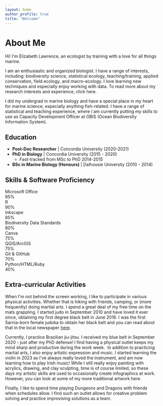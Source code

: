 ```yaml
---
layout: home
author_profile: true
title: "Welcome"
---
```


# About Me

Hi! I'm Elizabeth Lawrence, an ecologist by training with a love for all things marine.

I am an enthusiastic and organized biologist. I have a range of interests, including: biodiversity science, statistical ecology, teaching/training, applied conservation, field ecology, and macro-ecology. I love learning new techniques and especially enjoy working with data. To read more about my research interests and experience, click here.

I did my undergrad in marine biology and have a special place in my heart for marine science, especially anything fish-related. I have a range of statistical and teaching experience, where I am currently putting my skills to use as Capacity Development Officer at OBIS (Ocean Biodiversity Information System).

## Education

- **Post-Doc Researcher** | Concordia University (2020-2021)
- **PhD in Biology** | Concordia University (2015 - 2020)
  - Fast-tracked from MSc to PhD 2014-2015
- **BSc in Marine Biology (Honours)** | Dalhousie University (2010 - 2014)

## Skills & Software Proficiency

<div class="skills-container">
  <div class="skill-item">
    <div class="skill-name">Microsoft Office</div>
    <div class="skill-bar">
      <div class="skill-level" style="width: 95%"></div>
    </div>
    <div class="skill-percent">95%</div>
  </div>
  
  <div class="skill-item">
    <div class="skill-name">R</div>
    <div class="skill-bar">
      <div class="skill-level" style="width: 90%"></div>
    </div>
    <div class="skill-percent">90%</div>
  </div>
  
  <div class="skill-item">
    <div class="skill-name">Inkscape</div>
    <div class="skill-bar">
      <div class="skill-level" style="width: 85%"></div>
    </div>
    <div class="skill-percent">85%</div>
  </div>
  
  <div class="skill-item">
    <div class="skill-name">Biodiversity Data Standards</div>
    <div class="skill-bar">
      <div class="skill-level" style="width: 80%"></div>
    </div>
    <div class="skill-percent">80%</div>
  </div>
  
  <div class="skill-item">
    <div class="skill-name">Canva</div>
    <div class="skill-bar">
      <div class="skill-level" style="width: 75%"></div>
    </div>
    <div class="skill-percent">75%</div>
  </div>
  
  <div class="skill-item">
    <div class="skill-name">QGIS/ArcGIS</div>
    <div class="skill-bar">
      <div class="skill-level" style="width: 75%"></div>
    </div>
    <div class="skill-percent">75%</div>
  </div>
  
  <div class="skill-item">
    <div class="skill-name">Git & GitHub</div>
    <div class="skill-bar">
      <div class="skill-level" style="width: 70%"></div>
    </div>
    <div class="skill-percent">70%</div>
  </div>
  
  <div class="skill-item">
    <div class="skill-name">Python/HTML/Ruby</div>
    <div class="skill-bar">
      <div class="skill-level" style="width: 40%"></div>
    </div>
    <div class="skill-percent">40%</div>
  </div>
</div>

## Extra-curricular Activities

When I'm not behind the screen working, I like to participate in various physical activities. Whether that is hiking with friends, camping, or (more frequently) doing martial arts. I spend a great deal of my free time on the mats grappling. I started judo in September 2010 and have loved it ever since, obtaining my first degree black belt in June 2016. I was the first Sarnia-born female judoka to obtain her black belt and you can read about that in the local newspaper [here](http://www.theobserver.ca/2016/06/26/elizabeth-lawrence-is-the-only-local-female-athlete-to-earn-a-black-belt).

Currently, I practice Brazilian jiu-jitsu. I received my blue belt in September 2020 - just after my PhD defense! I find having a physical outlet keeps my mind sharp and productive during the work week.
​
In addition to practicing martial arts, I also enjoy artistic expression and music. I started learning the violin in 2023 as I've always really loved the instrument, and am now learning how to play Irish music! While I still really enjoy painting with acrylics, drawing, and clay sculpting, time is of course limited, so these days my artistic skills are used to occasionally create infographics at work. However, you can look at some of my more traditional artwork here.

Finally, I like to spend time playing Dungeons and Dragons with friends when schedules allow. I find such an outlet allows for creative problem solving and practice improvising solutions as a team.
